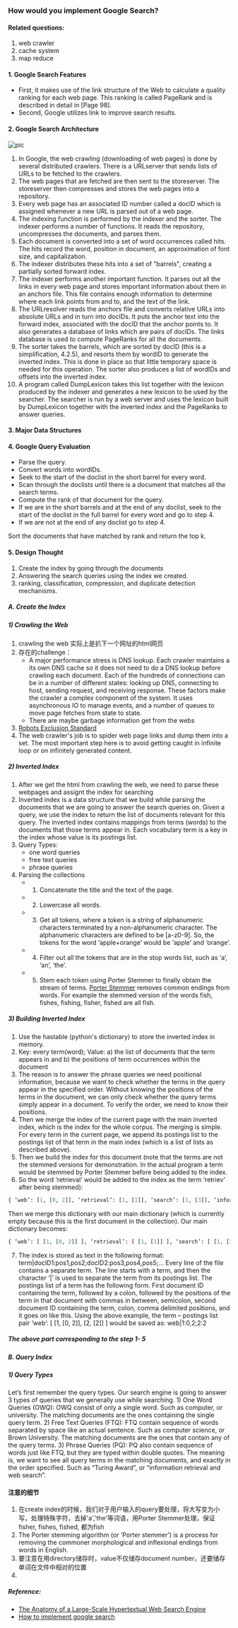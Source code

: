 ### How would you implement Google Search?

#### Related questions:
1. web crawler 
2. cache system 
3. map reduce 

#### 1. Google Search Features 
* First, it makes use of the link structure of the Web to calculate a quality ranking for each web page. This ranking is called PageRank and is described in detail in [Page 98]. 
* Second, Google utilizes link to improve search results.

#### 2. Google Search Architecture 
![pic](http://i.stack.imgur.com/aogj9.gif)

1. In Google, the web crawling (downloading of web pages) is done by several distributed crawlers. There is a URLserver that sends lists of URLs to be fetched to the crawlers. 
2. The web pages that are fetched are then sent to the storeserver. The storeserver then compresses and stores the web pages into a repository. 
3. Every web page has an associated ID number called a docID which is assigned whenever a new URL is parsed out of a web page.
4. The indexing function is performed by the indexer and the sorter. The indexer performs a number of functions. It reads the repository, uncompresses the documents, and parses them. 
5. Each document is converted into a set of word occurrences called hits. The hits record the word, position in document, an approximation of font size, and capitalization. 
6. The indexer distributes these hits into a set of "barrels", creating a partially sorted forward index. 
7. The indexer performs another important function. It parses out all the links in every web page and stores important information about them in an anchors file. This file contains enough information to determine where each link points from and to, and the text of the link.
8. The URLresolver reads the anchors file and converts relative URLs into absolute URLs and in turn into docIDs. It puts the anchor text into the forward index, associated with the docID that the anchor points to. It also generates a database of links which are pairs of docIDs. The links database is used to compute PageRanks for all the documents.
9. The sorter takes the barrels, which are sorted by docID (this is a simplification, 4.2.5), and resorts them by wordID to generate the inverted index. This is done in place so that little temporary space is needed for this operation. The sorter also produces a list of wordIDs and offsets into the inverted index. 
10. A program called DumpLexicon takes this list together with the lexicon produced by the indexer and generates a new lexicon to be used by the searcher. The searcher is run by a web server and uses the lexicon built by DumpLexicon together with the inverted index and the PageRanks to answer queries.

#### 3. Major Data Structures


#### 4. Google Query Evaluation
* Parse the query.
* Convert words into wordIDs.
* Seek to the start of the doclist in the short barrel for every word.
* Scan through the doclists until there is a document that matches all the search terms.
* Compute the rank of that document for the query.
* If we are in the short barrels and at the end of any doclist, seek to the start of the doclist in the full barrel for every word and go to step 4.
* If we are not at the end of any doclist go to step 4.

Sort the documents that have matched by rank and return the top k.

#### 5. Design Thought 
1. Create the index by going through the documents
2. Answering the search queries using the index we created.
3. ranking, classification, compression, and duplicate detection mechanisms.

##### A. Create the Index 
##### 1) Crawling the Web 
1. crawling the web 实际上是扒下一个网址的html网页
2. 存在的challenge：
    * A major performance stress is DNS lookup. Each crawler maintains a its own DNS cache so it does not need to do a DNS lookup before crawling each document. Each of the hundreds of connections can be in a number of different states: looking up DNS, connecting to host, sending request, and receiving response. These factors make the crawler a complex component of the system. It uses asynchronous IO to manage events, and a number of queues to move page fetches from state to state.
    * There are maybe garbage information get from the webs 
3. [Robots Exclusion Standard](http://en.wikipedia.org/wiki/Robots_exclusion_standard)
4. The web crawler's job is to spider web page links and dump them into a set. The most important step here is to avoid getting caught in infinite loop or on infinitely generated content. 

##### 2) Inverted Index
1. After we get the html from crawling the web, we need to parse these webpages and assignt the index for searching 
2. Inverted index is a data structure that we build while parsing the documents that we are going to answer the search queries on. Given a query, we use the index to return the list of documents relevant for this query. The inverted index contains mappings from terms (words) to the documents that those terms appear in. Each vocabulary term is a key in the index whose value is its postings list. 
3. Query Types:
    * one word queries
    * free text queries
    * phrase queries 
4. Parsing the collections 
    * 1) Concatenate the title and the text of the page. 
    * 2) Lowercase all words. 
    * 3) Get all tokens, where a token is a string of alphanumeric characters terminated by a non-alphanumeric character. The alphanumeric characters are defined to be [a-z0-9]. So, the tokens for the word ‘apple+orange’ would be ‘apple’ and ‘orange’. 
    * 4) Filter out all the tokens that are in the stop words list, such as ‘a’, ‘an’, ‘the’. 
    * 5) Stem each token using Porter Stemmer to finally obtain the stream of terms. [Porter Stemmer](http://tartarus.org/~martin/PorterStemmer/) removes common endings from words. For example the stemmed version of the words fish, fishes, fishing, fisher, fished are all fish. 

##### 3) Building Inverted Index   
1. Use the hastable (python's dictionary) to store the inverted index in memory.
2. Key: every term(word); Value: a) the list of documents that the term appears in and b) the positions of term occurrences within the document
3. The reason is to answer the phrase queries we need positional information, because we want to check whether the terms in the query appear in the specified order. Without knowing the positions of the terms in the document, we can only check whether the query terms simply appear in a document. To verify the order, we need to know their positions. 
4. Then we merge the index of the current page with the main inverted index, which is the index for the whole corpus. The merging is simple. For every term in the current page, we append its postings list to the postings list of that term in the main index (which is a list of lists as described above).
5. Then we build the index for this document (note that the terms are not the stemmed versions for demonstration. In the actual program a term would be stemmed by Porter Stemmer before being added to the index. 
6. So the word ‘retrieval’ would be added to the index as the term ‘retriev’ after being stemmed): 
```python
{ ‘web’: [1, [0, 2]], ‘retrieval’: [1, [1]], ‘search’: [1, [3]], ‘information’: [1, [4]] } 
```
Then we merge this dictionary with our main dictionary (which is currently empty because this is the first document in the collection). Our main dictionary becomes: 
```python
{ ‘web’: [ [1, [0, 2]] ], ‘retrieval’: [ [1, [1]] ], ‘search’: [ [1, [3]] ], ‘information’: [ [1, [4]] ] } 
```
7. The index is stored as text in the following format: term|docID1:pos1,pos2;docID2:pos3,pos4,pos5;… Every line of the file contains a separate term. The line starts with a term, and then the character ‘|’ is used to separate the term from its postings list. The postings list of a term has the following form. First document ID containing the term, followed by a colon, followed by the positions of the term in that document with commas in between, semicolon, second document ID containing the term, colon, comma delimited positions, and it goes on like this. Using the above example, the term – postings list pair ‘web’: [ [1, [0, 2]], [2, [2]] ] would be saved as: web|1:0,2;2:2 

##### The above part corresponding to the step 1- 5 
 
##### B. Query Index 
##### 1) Query Types
Let’s first remember the query types. Our search engine is going to answer 3 types of queries that we generally use while searching. 
    1) One Word Queries (OWQ): OWQ consist of only a single word. Such as computer, or university. The matching documents are the ones containing the single query term. 
    2) Free Text Queries (FTQ): FTQ contain sequence of words separated by space like an actual sentence. Such as computer science, or Brown University. The matching documents are the ones that contain any of the query terms. 
    3) Phrase Queries (PQ): PQ also contain sequence of words just like FTQ, but they are typed within double quotes. The meaning is, we want to see all query terms in the matching documents, and exactly in the order specified. Such as “Turing Award”, or “information retrieval and web search”. 




#### 注意的细节
1. 在create index的时候，我们对于用户输入的query要处理，将大写变为小写，处理特殊字符，去掉'a','the'等词语，用Porter Stemmer处理，保证fisher, fishes, fished, 都为fish
2. The Porter stemming algorithm (or ‘Porter stemmer’) is a process for removing the commoner morphological and inflexional endings from words in English.
3. 要注意在用directory储存时，value不仅储存document number，还要储存单词在文件中相对的位置
4. 



##### Reference:
* [The Anatomy of a Large-Scale Hypertextual Web Search Engine](http://infolab.stanford.edu/~backrub/google.html#data)
* [How to implement google search](http://programmers.stackexchange.com/questions/38324/interview-question-how-would-you-implement-google-search)
